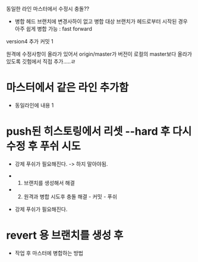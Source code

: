 동일한 라인 마스터에서 수정시 충돌??

- 병합
헤드 브랜치에 변경사하이 없고 
병합 대상 브랜치가 헤드로부터 시작된 경우
아주 쉽게 병합 가능 : fast forward

version4 추가 커밋 1

원격에 수정사항이 올라가 있어서 origin/master가 버전이   로컬의 master보다 올라가 있도록 깃험에서 직접 추가.....ㄹ

# 마스터에서 같은 라인 추가함

- 동일라인에 내용 1



# push된 히스토링에서 리셋 --hard 후  다시 수정 후 푸쉬 시도 

- 강제 푸쉬가 필요해진다.  -> 하지 말아야됨.

- 1) 브랜치를 생성해서 해결 

- 2)  원격과 병합 시도후 충돌 해결  - 커밋 - 푸쉬 
- 강제 푸쉬가 필요해진다.


# revert 용 브랜치를 생성 후 

- 작업 후 마스터에 병합하는 방법

